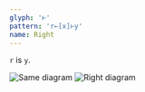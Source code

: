 ```yaml
---
glyph: '⊢'
pattern: 'r←[x]⊢y'
name: Right
---
```


`r` is `y`.

![Same diagram](/combinators/same.svg)
![Right diagram](/combinators/right.svg)